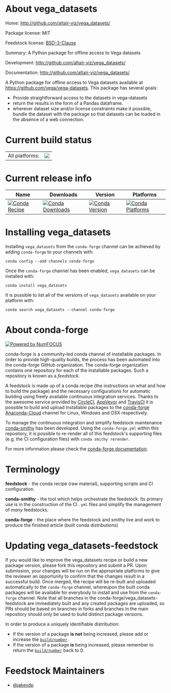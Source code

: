 About vega_datasets
===================

Home: http://github.com/altair-viz/vega_datasets/

Package license: MIT

Feedstock license: [BSD-3-Clause](https://github.com/conda-forge/vega_datasets-feedstock/blob/master/LICENSE.txt)

Summary: A Python package for offline access to Vega datasets

Development: http://github.com/altair-viz/vega_datasets/

Documentation: http://github.com/altair-viz/vega_datasets/

A Python package for offline access to Vega datasets available at
https://github.com/vega/vega-datasets.
This package has several goals:
- Provide straightforward access to the datasets in vega-datasets
- return the results in the form of a Pandas dataframe.
- wherever dataset size and/or license constraints make it possible,
  bundle the dataset with the package so that datasets can be loaded in
  the absence of a web connection.


Current build status
====================


<table><tr><td>All platforms:</td>
    <td>
      <a href="https://dev.azure.com/conda-forge/feedstock-builds/_build/latest?definitionId=3632&branchName=master">
        <img src="https://dev.azure.com/conda-forge/feedstock-builds/_apis/build/status/vega_datasets-feedstock?branchName=master">
      </a>
    </td>
  </tr>
</table>

Current release info
====================

| Name | Downloads | Version | Platforms |
| --- | --- | --- | --- |
| [![Conda Recipe](https://img.shields.io/badge/recipe-vega_datasets-green.svg)](https://anaconda.org/conda-forge/vega_datasets) | [![Conda Downloads](https://img.shields.io/conda/dn/conda-forge/vega_datasets.svg)](https://anaconda.org/conda-forge/vega_datasets) | [![Conda Version](https://img.shields.io/conda/vn/conda-forge/vega_datasets.svg)](https://anaconda.org/conda-forge/vega_datasets) | [![Conda Platforms](https://img.shields.io/conda/pn/conda-forge/vega_datasets.svg)](https://anaconda.org/conda-forge/vega_datasets) |

Installing vega_datasets
========================

Installing `vega_datasets` from the `conda-forge` channel can be achieved by adding `conda-forge` to your channels with:

```
conda config --add channels conda-forge
```

Once the `conda-forge` channel has been enabled, `vega_datasets` can be installed with:

```
conda install vega_datasets
```

It is possible to list all of the versions of `vega_datasets` available on your platform with:

```
conda search vega_datasets --channel conda-forge
```


About conda-forge
=================

[![Powered by NumFOCUS](https://img.shields.io/badge/powered%20by-NumFOCUS-orange.svg?style=flat&colorA=E1523D&colorB=007D8A)](http://numfocus.org)

conda-forge is a community-led conda channel of installable packages.
In order to provide high-quality builds, the process has been automated into the
conda-forge GitHub organization. The conda-forge organization contains one repository
for each of the installable packages. Such a repository is known as a *feedstock*.

A feedstock is made up of a conda recipe (the instructions on what and how to build
the package) and the necessary configurations for automatic building using freely
available continuous integration services. Thanks to the awesome service provided by
[CircleCI](https://circleci.com/), [AppVeyor](https://www.appveyor.com/)
and [TravisCI](https://travis-ci.com/) it is possible to build and upload installable
packages to the [conda-forge](https://anaconda.org/conda-forge)
[Anaconda-Cloud](https://anaconda.org/) channel for Linux, Windows and OSX respectively.

To manage the continuous integration and simplify feedstock maintenance
[conda-smithy](https://github.com/conda-forge/conda-smithy) has been developed.
Using the ``conda-forge.yml`` within this repository, it is possible to re-render all of
this feedstock's supporting files (e.g. the CI configuration files) with ``conda smithy rerender``.

For more information please check the [conda-forge documentation](https://conda-forge.org/docs/).

Terminology
===========

**feedstock** - the conda recipe (raw material), supporting scripts and CI configuration.

**conda-smithy** - the tool which helps orchestrate the feedstock.
                   Its primary use is in the construction of the CI ``.yml`` files
                   and simplify the management of *many* feedstocks.

**conda-forge** - the place where the feedstock and smithy live and work to
                  produce the finished article (built conda distributions)


Updating vega_datasets-feedstock
================================

If you would like to improve the vega_datasets recipe or build a new
package version, please fork this repository and submit a PR. Upon submission,
your changes will be run on the appropriate platforms to give the reviewer an
opportunity to confirm that the changes result in a successful build. Once
merged, the recipe will be re-built and uploaded automatically to the
`conda-forge` channel, whereupon the built conda packages will be available for
everybody to install and use from the `conda-forge` channel.
Note that all branches in the conda-forge/vega_datasets-feedstock are
immediately built and any created packages are uploaded, so PRs should be based
on branches in forks and branches in the main repository should only be used to
build distinct package versions.

In order to produce a uniquely identifiable distribution:
 * If the version of a package **is not** being increased, please add or increase
   the [``build/number``](https://conda.io/docs/user-guide/tasks/build-packages/define-metadata.html#build-number-and-string).
 * If the version of a package **is** being increased, please remember to return
   the [``build/number``](https://conda.io/docs/user-guide/tasks/build-packages/define-metadata.html#build-number-and-string)
   back to 0.

Feedstock Maintainers
=====================

* [@jakevdp](https://github.com/jakevdp/)

